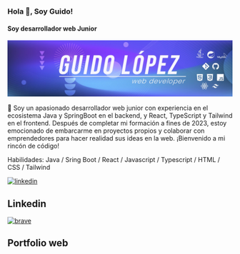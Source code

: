 ### Hola 👋, Soy Guido!
#### Soy desarrollador web Junior
![Soy desarrollador web Junior](https://github.com/GuidoRann/GuidoRann/blob/main/1707132814276.jpeg?raw=true)

👋 Soy un apasionado desarrollador web junior con experiencia en el ecosistema Java y SpringBoot en el backend, y React, TypeScript y Tailwind en el frontend. Después de completar mi formación a fines de 2023, estoy emocionado de embarcarme en proyectos propios y colaborar con emprendedores para hacer realidad sus ideas en la web. ¡Bienvenido a mi rincón de código!

Habilidades: Java / Sring Boot / React / Javascript / Typescript / HTML / CSS / Tailwind


[<img src='https://github.com/GuidoRann/GuidoRann/assets/128423588/005a0d2e-5140-42f1-86b4-300b0f2d4186' alt='linkedin' height='40'>](https://www.linkedin.com/in/guido-rann-722458292/) 
## Linkedin

[<img src='https://github.com/GuidoRann/GuidoRann/assets/128423588/cdb39161-fa7a-465e-93b3-537e457ec97a' alt='brave' height='40'>](https://portfolio-henna-sigma-67.vercel.app/)
## Portfolio web
